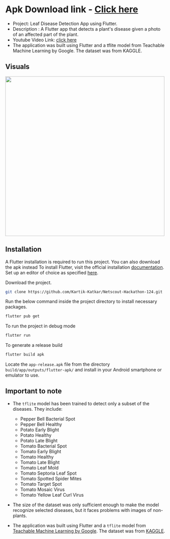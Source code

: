 

# Apk Download link - [Click here](https://drive.google.com/file/d/1RcuqHLubaNoYvyt9j2iR_wl-fbsfn_sy/view?usp=sharing)

- Project: Leaf Disease Detection App using Flutter.
- Description : A Flutter app that detects a plant's disease given a photo of an affected part of the plant.
- Youtube Video Link: [click here](https://youtu.be/YlkDWJhiR54)
- The application was built using Flutter and a tflite model from Teachable Machine Learning by Google. The dataset was from KAGGLE.

## Visuals
<img src="https://user-images.githubusercontent.com/102908142/213900031-76131c4c-fae9-4211-a381-c2abff3dc76f.jpeg" height="500">


## Installation
A Flutter installation is required to run this project.
You can also download the apk instead 
To install Flutter, visit the official installation [documentation](https://docs.flutter.dev/get-started/install).
Set up an editor of choice as specified [here](https://docs.flutter.dev/get-started/editor).

Download the project.

```bash
git clone https://github.com/Kartik-Katkar/Netscout-Hackathon-124.git
```

Run the below command inside the project directory to install necessary packages.
```bash
flutter pub get
```
To run the project in debug mode 
```bash
flutter run
```

To generate a release build
```bash
flutter build apk
```
Locate the `app-release.apk` file from the directory `build/app/outputs/flutter-apk/` and install in your Android smartphone or emulator to use.

## Important to note
- The `tflite` model has been trained to detect only a subset of the diseases. They include:
    - Pepper Bell Bacterial Spot
    - Pepper Bell Healthy
    - Potato Early Blight
    - Potato Healthy
    - Potato Late Blight
    - Tomato Bacterial Spot
    - Tomato Early Blight
    - Tomato Healthy
    - Tomato Late Blight
    - Tomato Leaf Mold
    - Tomato Septoria Leaf Spot
    - Tomato Spotted Spider Mites
    - Tomato Target Spot
    - Tomato Mosaic Virus
    - Tomato Yellow Leaf Curl Virus

- The size of the dataset was only sufficient enough to make the model recognize selected  diseases, but it faces problems with images of non-plants.
- The application was built using Flutter and a `tflite` model from [Teachable Machine Learning by Google](https://teachablemachine.withgoogle.com/). The dataset was from [KAGGLE](https://www.kaggle.com/saroz014/plant-diseases).
